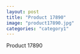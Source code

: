 ```yaml
---
layout: post
title: "Product 17890"
image: "product17890.jpg"
categories: "category1"
---
```

Product 17890
